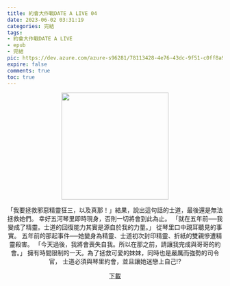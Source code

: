 ```yaml
---
title: 約會大作戰DATE A LIVE 04
date: 2023-06-02 03:31:19
categories: 完結
tags:
- 約會大作戰DATE A LIVE
- epub
- 完結
pic: https://dev.azure.com/azure-s96281/78113428-4e76-43dc-9f51-c0ff8a913055/_apis/git/repositories/a379171b-de46-4c10-9b0d-00da23959885/items?path=/Epub%20Cover/%E7%B4%84%E6%9C%83%E5%A4%A7%E4%BD%9C%E6%88%B0DATE%20A%20LIVE-04.jpg&versionDescriptor%5BversionOptions%5D=0&versionDescriptor%5BversionType%5D=0&versionDescriptor%5Bversion%5D=main&resolveLfs=true&%24format=octetStream&api-version=5.0
expire: false
comments: true
toc: true
---
```


<div style="text-align:center" class="kratos-post-content">

<img width="250px" src="https://dev.azure.com/azure-s96281/78113428-4e76-43dc-9f51-c0ff8a913055/_apis/git/repositories/a379171b-de46-4c10-9b0d-00da23959885/items?path=/Epub%20Cover/%E7%B4%84%E6%9C%83%E5%A4%A7%E4%BD%9C%E6%88%B0DATE%20A%20LIVE-04.jpg&versionDescriptor%5BversionOptions%5D=0&versionDescriptor%5BversionType%5D=0&versionDescriptor%5Bversion%5D=main&resolveLfs=true&%24format=octetStream&api-version=5.0">

<p>
「我要拯救邪惡精靈狂三，以及真那！」結果，說出這句話的士道，最後還是無法拯救她們。
幸好五河琴里即時現身，否則一切將會到此為止。
「就在五年前──我變成了精靈。士道的回復能力其實是源自於我的力量。」
從琴里口中親耳聽見的事實。
五年前的那起事件──她變身為精靈、士道初次封印精靈、折紙的雙親慘遭精靈殺害。
「今天過後，我將會喪失自我。所以在那之前，請讓我完成與哥哥的約會。」
擁有時間限制的一天。為了拯救可愛的妹妹，同時也是嚴厲而強勢的司令官，
士道必須與琴里約會，並且讓她迷戀上自己!?
</p>

<p>
<a href="https://epubdatabase.azurewebsites.net/EBOOKS/EPUB/完結/約會大作戰/本傳/DATE%20A%20LIVE%20%E7%B4%84%E6%9C%83%E5%A4%A7%E4%BD%9C%E6%88%B04%20%E5%A6%B9%E5%A6%B9%E4%BA%94%E6%B2%B3.epub?download=1">下載</a>
</p>

</div>

